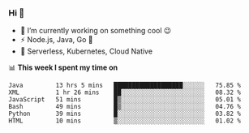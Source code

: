 ### Hi 👋

<!--
**nodejh/nodejh** is a ✨ _special_ ✨ repository because its `README.md` (this file) appears on your GitHub profile.

Here are some ideas to get you started:

- 🔭 I’m currently working on ...
- 🌱 I’m currently learning ...
- 👯 I’m looking to collaborate on ...
- 🤔 I’m looking for help with ...
- 💬 Ask me about ...
- 📫 How to reach me: ...
- 😄 Pronouns: ...
- ⚡ Fun fact: ...
-->

- 🔭 I’m currently working on something cool :wink:
- ⚡ Node.js, Java, Go :thought_balloon:
- 🤖 Serverless, Kubernetes, Cloud Native

📊 **This week I spent my time on**

<!--START_SECTION:waka-->

```text
Java         13 hrs 5 mins   ███████████████████░░░░░░   75.85 %
XML          1 hr 26 mins    ██░░░░░░░░░░░░░░░░░░░░░░░   08.32 %
JavaScript   51 mins         █▒░░░░░░░░░░░░░░░░░░░░░░░   05.01 %
Bash         49 mins         █▒░░░░░░░░░░░░░░░░░░░░░░░   04.76 %
Python       39 mins         █░░░░░░░░░░░░░░░░░░░░░░░░   03.82 %
HTML         10 mins         ▒░░░░░░░░░░░░░░░░░░░░░░░░   01.02 %
```

<!--END_SECTION:waka-->


<!--
:traffic_light: **Visitors**

![visitors](https://visitor-badge.glitch.me/badge?page_id=nodejh.nodejh)
-->
